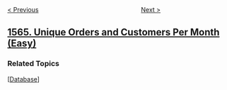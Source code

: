 <!--|This file generated by command(leetcode description); DO NOT EDIT.    |-->
<!--+----------------------------------------------------------------------+-->
<!--|@author    openset <openset.wang@gmail.com>                           |-->
<!--|@link      https://github.com/openset                                 |-->
<!--|@home      https://github.com/openset/leetcode                        |-->
<!--+----------------------------------------------------------------------+-->

[< Previous](../put-boxes-into-the-warehouse-i "Put Boxes Into the Warehouse I")
　　　　　　　　　　　　　　　　
[Next >](../detect-pattern-of-length-m-repeated-k-or-more-times "Detect Pattern of Length M Repeated K or More Times")

## [1565. Unique Orders and Customers Per Month (Easy)](https://leetcode.com/problems/unique-orders-and-customers-per-month "按月统计订单数与顾客数")



### Related Topics
  [[Database](../../tag/database/README.md)]
